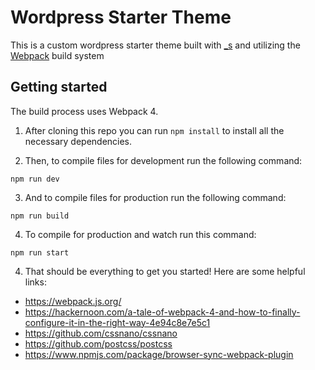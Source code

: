 # Wordpress Starter Theme

This is a custom wordpress starter theme built with [_s](https://github.com/automattic/_s) and utilizing the [Webpack](https://webpack.js.org/) build system

## Getting started

The build process uses Webpack 4.

1. After cloning this repo you can run `npm install` to install all the necessary dependencies.

2. Then, to compile files for development run the following command:
```
npm run dev
```

3. And to compile files for production run the following command:
```
npm run build
```

4. To compile for production and watch run this command:
```
npm run start
```

4. That should be everything to get you started! Here are some helpful links:

- https://webpack.js.org/
- https://hackernoon.com/a-tale-of-webpack-4-and-how-to-finally-configure-it-in-the-right-way-4e94c8e7e5c1
- https://github.com/cssnano/cssnano
- https://github.com/postcss/postcss
- https://www.npmjs.com/package/browser-sync-webpack-plugin
